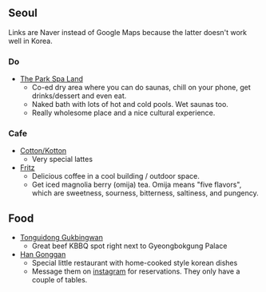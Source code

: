 ## Seoul

Links are Naver instead of Google Maps because the latter doesn't work well in Korea.

### Do
- [The Park Spa Land](https://naver.me/58NyIUaq)
	- Co-ed dry area where you can do saunas, chill on your phone, get drinks/dessert and even eat.
	- Naked bath with lots of hot and cold pools. Wet saunas too.
	- Really wholesome place and a nice cultural experience. 
### Cafe

- [Cotton/Kotton](https://naver.me/xgNZzvCL) 
	- Very special lattes
- [Fritz](https://naver.me/FJbEzN3D)
	- Delicious coffee in a cool building / outdoor space.
	- Get iced magnolia berry (omija) tea. Omija means "five flavors", which are sweetness, sourness, bitterness, saltiness, and pungency.

## Food

- [Tonguidong Gukbingwan](https://naver.me/5PVBYGju)
	- Great beef KBBQ spot right next to Gyeongbokgung Palace
- [Han Gonggan](https://naver.me/FJbEzN3D)
	- Special little restaurant with home-cooked style korean dishes
	- Message them on [instagram](https://www.instagram.com/hangonggan/) for reservations. They only have a couple of tables.

